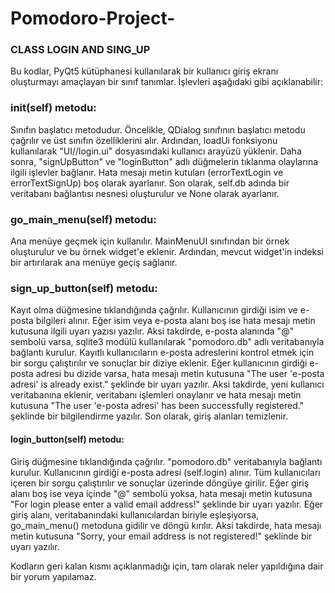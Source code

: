 # Pomodoro-Project-

### CLASS LOGIN AND SING_UP ###
Bu kodlar, PyQt5 kütüphanesi kullanılarak bir kullanıcı giriş ekranı oluşturmayı amaçlayan bir sınıf tanımlar. İşlevleri aşağıdaki gibi açıklanabilir:

### __init__(self) metodu: 

Sınıfın başlatıcı metodudur. Öncelikle, QDialog sınıfının başlatıcı metodu çağrılır ve üst sınıfın özelliklerini alır. Ardından, loadUi fonksiyonu kullanılarak "UI//login.ui" dosyasındaki kullanıcı arayüzü yüklenir. Daha sonra, "signUpButton" ve "loginButton" adlı düğmelerin tıklanma olaylarına ilgili işlevler bağlanır. Hata mesajı metin kutuları (errorTextLogin ve errorTextSignUp) boş olarak ayarlanır. Son olarak, self.db adında bir veritabanı bağlantısı nesnesi oluşturulur ve None olarak ayarlanır.

### go_main_menu(self) metodu: 

Ana menüye geçmek için kullanılır. MainMenuUI sınıfından bir örnek oluşturulur ve bu örnek widget'e eklenir. Ardından, mevcut widget'in indeksi bir artırılarak ana menüye geçiş sağlanır.

### sign_up_button(self) metodu: 

Kayıt olma düğmesine tıklandığında çağrılır. Kullanıcının girdiği isim ve e-posta bilgileri alınır. Eğer isim veya e-posta alanı boş ise hata mesajı metin kutusuna ilgili uyarı yazısı yazılır. Aksi takdirde, e-posta alanında "@" sembolü varsa, sqlite3 modülü kullanılarak "pomodoro.db" adlı veritabanıyla bağlantı kurulur. Kayıtlı kullanıcıların e-posta adreslerini kontrol etmek için bir sorgu çalıştırılır ve sonuçlar bir diziye eklenir. Eğer kullanıcının girdiği e-posta adresi bu dizide varsa, hata mesajı metin kutusuna "The user 'e-posta adresi' is already exist." şeklinde bir uyarı yazılır. Aksi takdirde, yeni kullanıcı veritabanına eklenir, veritabanı işlemleri onaylanır ve hata mesajı metin kutusuna "The user 'e-posta adresi' has been successfully registered." şeklinde bir bilgilendirme yazılır. Son olarak, giriş alanları temizlenir.

#### login_button(self) metodu:

 Giriş düğmesine tıklandığında çağrılır. "pomodoro.db" veritabanıyla bağlantı kurulur. Kullanıcının girdiği e-posta adresi (self.login) alınır. Tüm kullanıcıları içeren bir sorgu çalıştırılır ve sonuçlar üzerinde döngüye girilir. Eğer giriş alanı boş ise veya içinde "@" sembolü yoksa, hata mesajı metin kutusuna "For login please enter a valid email address!" şeklinde bir uyarı yazılır. Eğer giriş alanı, veritabanındaki kullanıcılardan biriyle eşleşiyorsa, go_main_menu() metoduna gidilir ve döngü kırılır. Aksi takdirde, hata mesajı metin kutusuna "Sorry, your email address is not registered!" şeklinde bir uyarı yazılır.

Kodların geri kalan kısmı açıklanmadığı için, tam olarak neler yapıldığına dair bir yorum yapılamaz.




